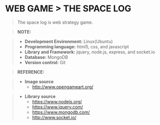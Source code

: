 WEB GAME > THE SPACE LOG
=====================


> The space log is web strategy game.

> **NOTE:**

> - **Development Environment:** Linux(Ubuntu)
> - **Programming language:** html5, css, and javascript
> - **Library and Framework:** jquery, node.js, express, and socket.io 
> - **Database:** MongoDB 
> - **Version control:** Git

> **REFERENCE:**

> * **Image source** 
>	+ http://www.opengameart.org/

> * **Library source** 
>	+ https://www.nodejs.org/  
>	+ https://www.jquery.com/  
>	+ https://www.mongodb.com/
>	+ http://www.socket.io/
			


